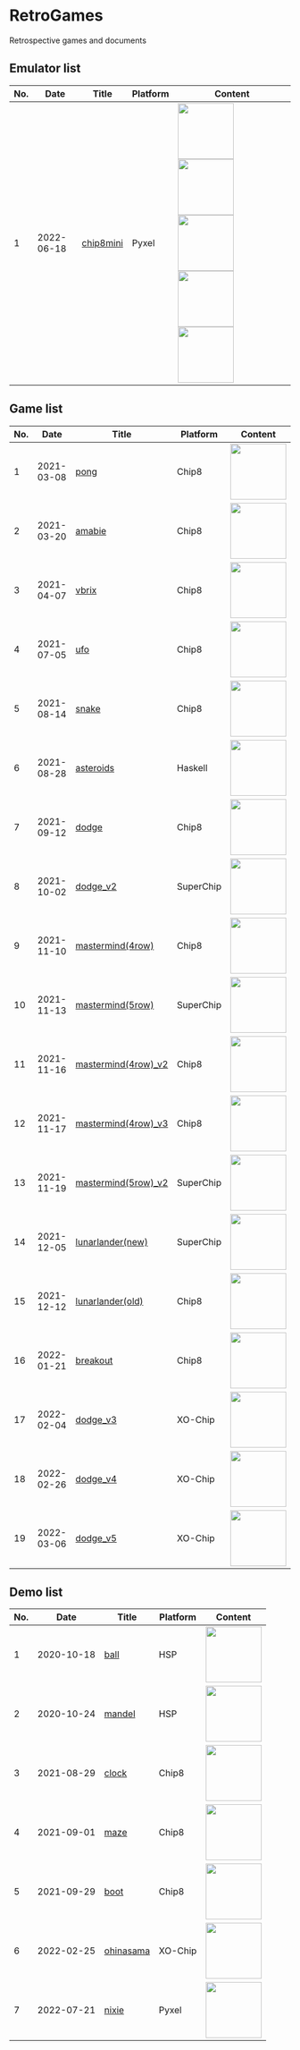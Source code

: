 # RetroGames
Retrospective games and documents

## Emulator list

|No.|Date|Title|Platform|Content|
|---|----|----|---------|-------|
|1|2022-06-18|[chip8mini](https://github.com/jay-kumogata/RetroGames/tree/main/pyxel/chip8mini)|Pyxel|<img src="https://github.com/jay-kumogata/RetroGames/raw/main/pyxel/chip8mini/screenshots/Amabie08.gif" width="100"> <img src="https://github.com/jay-kumogata/RetroGames/raw/main/pyxel/chip8mini/screenshots/Breakout01.gif" width="100"> <img src="https://github.com/jay-kumogata/RetroGames/raw/main/pyxel/chip8mini/screenshots/Snake02.gif" width="100"> <img src="https://github.com/jay-kumogata/RetroGames/raw/main/pyxel/chip8mini/screenshots/Mastermind01.gif" width="100"> <img src="https://github.com/jay-kumogata/RetroGames/raw/main/pyxel/chip8mini/screenshots/Neon01.gif" width="100">|

## Game list

|No.|Date|Title|Platform|Content|
|---|----|----|---------|-------|
|1|2021-03-08|[pong](https://github.com/jay-kumogata/RetroGames/tree/main/octo/pong)|Chip8|<img src="https://github.com/jay-kumogata/RetroGames/blob/main/octo/screenshots/pong02.png" width="100">|
|2|2021-03-20|[amabie](https://github.com/jay-kumogata/RetroGames/tree/main/octo/amabie)|Chip8|<img src="https://github.com/jay-kumogata/RetroGames/blob/main/octo/screenshots/amabie03.png" width="100">|
|3|2021-04-07|[vbrix](https://github.com/jay-kumogata/RetroGames/tree/main/octo/vbrix)|Chip8|<img src="https://github.com/jay-kumogata/RetroGames/blob/main/octo/screenshots/vbrix03.png" width="100">|
|4|2021-07-05|[ufo](https://github.com/jay-kumogata/RetroGames/tree/main/octo/ufo)|Chip8|<img src="https://github.com/jay-kumogata/RetroGames/blob/main/octo/screenshots/ufo02.png" width="100">|
|5|2021-08-14|[snake](https://github.com/jay-kumogata/RetroGames/tree/main/octo/snake)|Chip8|<img src="https://github.com/jay-kumogata/RetroGames/blob/main/octo/screenshots/snake02.png" width="100">|
|6|2021-08-28|[asteroids](https://github.com/jay-kumogata/RetroGames/tree/main/haskell/asteroids)|Haskell|<img src="https://github.com/jay-kumogata/RetroGames/blob/main/haskell/asteroids/screenshots/asteroids02.png" width="100">|
|7|2021-09-12|[dodge](https://github.com/jay-kumogata/RetroGames/tree/main/octo/dodge)|Chip8|<img src="https://github.com/jay-kumogata/RetroGames/blob/main/octo/screenshots/dodge03.png" width="100">|
|8|2021-10-02|[dodge_v2](https://github.com/jay-kumogata/RetroGames/tree/main/octo/dodge)|SuperChip|<img src="https://github.com/jay-kumogata/RetroGames/blob/main/octo/screenshots/dodge15.png" width="100">|
|9|2021-11-10|[mastermind(4row)](https://github.com/jay-kumogata/RetroGames/tree/main/octo/mastermind)|Chip8|<img src="https://github.com/jay-kumogata/RetroGames/blob/main/octo/screenshots/mastermind103.png" width="100">|
|10|2021-11-13|[mastermind(5row)](https://github.com/jay-kumogata/RetroGames/tree/main/octo/mastermind2)|SuperChip|<img src="https://github.com/jay-kumogata/RetroGames/blob/main/octo/screenshots/mastermind213.png" width="100">|
|11|2021-11-16|[mastermind(4row)_v2](https://github.com/jay-kumogata/RetroGames/tree/main/octo/mastermind)|Chip8|<img src="https://github.com/jay-kumogata/RetroGames/blob/main/octo/screenshots/mastermind113.png" width="100">|
|12|2021-11-17|[mastermind(4row)_v3](https://github.com/jay-kumogata/RetroGames/tree/main/octo/mastermind)|Chip8|<img src="https://github.com/jay-kumogata/RetroGames/blob/main/octo/screenshots/mastermind123.png" width="100">|
|13|2021-11-19|[mastermind(5row)_v2](https://github.com/jay-kumogata/RetroGames/tree/main/octo/mastermind2)|SuperChip|<img src="https://github.com/jay-kumogata/RetroGames/blob/main/octo/screenshots/mastermind223.png" width="100">|
|14|2021-12-05|[lunarlander(new)](https://github.com/jay-kumogata/RetroGames/tree/main/octo/lander)|SuperChip|<img src="https://github.com/jay-kumogata/RetroGames/blob/main/octo/screenshots/lander03.png" width="100">|
|15|2021-12-12|[lunarlander(old)](https://github.com/jay-kumogata/RetroGames/tree/main/octo/lander2)|Chip8|<img src="https://github.com/jay-kumogata/RetroGames/blob/main/octo/screenshots/lander203.png" width="100">|
|16|2022-01-21|[breakout](https://github.com/jay-kumogata/RetroGames/tree/main/octo/breakout)|Chip8|<img src="https://github.com/jay-kumogata/RetroGames/blob/main/octo/screenshots/breakout03.png" width="100">|
|17|2022-02-04|[dodge_v3](https://github.com/jay-kumogata/RetroGames/tree/main/octo/dodge)|XO-Chip|<img src="https://github.com/jay-kumogata/RetroGames/blob/main/octo/screenshots/dodge23.png" width="100">|
|18|2022-02-26|[dodge_v4](https://github.com/jay-kumogata/RetroGames/tree/main/octo/dodge)|XO-Chip|<img src="https://github.com/jay-kumogata/RetroGames/blob/main/octo/screenshots/dodge33.png" width="100">|
|19|2022-03-06|[dodge_v5](https://github.com/jay-kumogata/RetroGames/tree/main/octo/dodge)|XO-Chip|<img src="https://github.com/jay-kumogata/RetroGames/blob/main/octo/screenshots/dodge43.png" width="100">|

## Demo list

|No.|Date|Title|Platform|Content|
|---|----|----|---------|-------|
|1|2020-10-18|[ball](https://github.com/jay-kumogata/RetroGames/tree/main/hsp/ball)|HSP|<img src="https://github.com/jay-kumogata/RetroGames/raw/main/hsp/ball/screenshots/hsp01.png" width="100">|
|2|2020-10-24|[mandel](https://github.com/jay-kumogata/RetroGames/tree/main/hsp/mandel)|HSP|<img src="https://github.com/jay-kumogata/RetroGames/raw/main/hsp/mandel/screenshots/hsp03.png" width="100">|
|3|2021-08-29|[clock](https://github.com/jay-kumogata/RetroGames/tree/main/octo/clock)|Chip8|<img src="https://github.com/jay-kumogata/Nostalgia/raw/main/octo/screenshots/clock03.png" width="100">|
|4|2021-09-01|[maze](https://github.com/jay-kumogata/RetroGames/tree/main/octo/maze)|Chip8|<img src="https://github.com/jay-kumogata/Nostalgia/raw/main/octo/screenshots/maze02.png" width="100">|
|5|2021-09-29|[boot](https://github.com/jay-kumogata/RetroGames/tree/main/octo/boot)|Chip8|<img src="https://github.com/jay-kumogata/Nostalgia/raw/main/octo/screenshots/boot02.png" width="100">|
|6|2022-02-25|[ohinasama](https://github.com/jay-kumogata/RetroGames/tree/main/octo/ohinasama)|XO-Chip|<img src="https://github.com/jay-kumogata/Nostalgia/raw/main/octo/screenshots/ohinasama42.png" width="100">|
|7|2022-07-21|[nixie](https://github.com/jay-kumogata/RetroGames/tree/main/pyxel/nixie)|Pyxel|<img src="https://github.com/jay-kumogata/RetroGames/raw/main/pyxel/nixie/screenshots/Nixie01.gif" width="100">|
